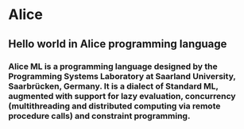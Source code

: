 # Alice
## Hello world in Alice programming language

### Alice ML is a programming language designed by the Programming Systems Laboratory at Saarland University, Saarbrücken, Germany. It is a dialect of Standard ML, augmented with support for lazy evaluation, concurrency (multithreading and distributed computing via remote procedure calls) and constraint programming.